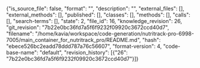 {"is_source_file": false, "format": "", "description": "", "external_files": [], "external_methods": [], "published": [], "classes": [], "methods": [], "calls": [], "search-terms": [], "state": 2, "file_id": 16, "knowledge_revision": 26, "git_revision": "7b22e0bc36fd7a5f6f9232f09920c3672ccd40d7", "filename": "/home/kavia/workspace/code-generation/nutritrack-pro-6998-7005/main_container_for_nutritrack_pro/README.md", "hash": "ebece526bc2eadd78ddd787a76c56607", "format-version": 4, "code-base-name": "default", "revision_history": [{"26": "7b22e0bc36fd7a5f6f9232f09920c3672ccd40d7"}]}